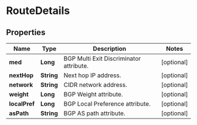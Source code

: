 # RouteDetails

## Properties
Name | Type | Description | Notes
------------ | ------------- | ------------- | -------------
**med** | **Long** | BGP Multi Exit Discriminator attribute. |  [optional]
**nextHop** | **String** | Next hop IP address. |  [optional]
**network** | **String** | CIDR network address. |  [optional]
**weight** | **Long** | BGP Weight attribute. |  [optional]
**localPref** | **Long** | BGP Local Preference attribute. |  [optional]
**asPath** | **String** | BGP AS path attribute. |  [optional]
